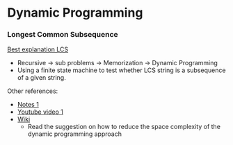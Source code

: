 # Dynamic Programming 


### Longest Common Subsequence

[Best explanation LCS](https://www.ics.uci.edu/~eppstein/161/960229.html)
- Recursive -> sub problems -> Memorization -> Dynamic Programming 
- Using a finite state machine to test whether LCS string is a subsequence of a given string.

Other references:
- [Notes 1](http://www.cs.mun.ca/~kol/courses/6901-f14/lec12.pdf)
- [Youtube video 1](https://www.youtube.com/watch?v=BysNXJHzCEs&list=PLLXdhg_r2hKA7DPDsunoDZ-Z769jWn4R8&index=45)
- [Wiki](https://en.wikipedia.org/wiki/Longest_common_subsequence_problem)
    - Read the suggestion on how to reduce the space complexity of the dynamic programming approach

